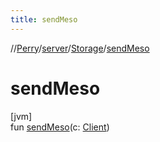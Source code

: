 ```yaml
---
title: sendMeso
---
```

//[Perry](../../../index.html)/[server](../index.html)/[Storage](index.html)/[sendMeso](send-meso.html)



# sendMeso



[jvm]\
fun [sendMeso](send-meso.html)(c: [Client](../../client/-client/index.html))





